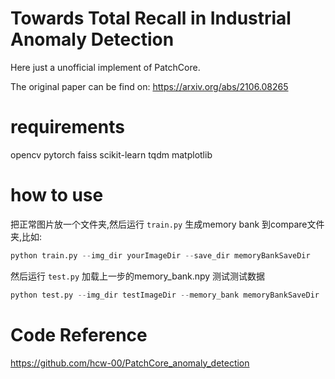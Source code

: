 
# Towards Total Recall in Industrial Anomaly Detection

Here just a unofficial implement of PatchCore.

The original paper can be find on: <https://arxiv.org/abs/2106.08265>

# requirements

opencv
pytorch
faiss
scikit-learn
tqdm
matplotlib

# how to use
把正常图片放一个文件夹,然后运行 `train.py` 生成memory bank 到compare文件夹,比如:
```python
python train.py --img_dir yourImageDir --save_dir memoryBankSaveDir
```

然后运行 `test.py` 加载上一步的memory_bank.npy 测试测试数据
```python
python test.py --img_dir testImageDir --memory_bank memoryBankSaveDir
```

# Code Reference

<https://github.com/hcw-00/PatchCore_anomaly_detection>
